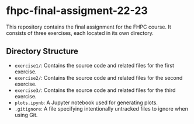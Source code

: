 # fhpc-final-assigment-22-23

This repository contains the final assignment for the FHPC course. It consists of three exercises, each located in its own directory.

## Directory Structure

- `exercise1/`: Contains the source code and related files for the first exercise.
- `exercise2/`: Contains the source code and related files for the second exercise.
- `exercise3/`: Contains the source code and related files for the third exercise.
- `plots.ipynb`: A Jupyter notebook used for generating plots.
- `.gitignore`: A file specifying intentionally untracked files to ignore when using Git.
